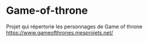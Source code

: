 # Game-of-throne
Projet qui répertorie les personnages de Game of throne
https://www.gameofthrones.mesprojets.net/

